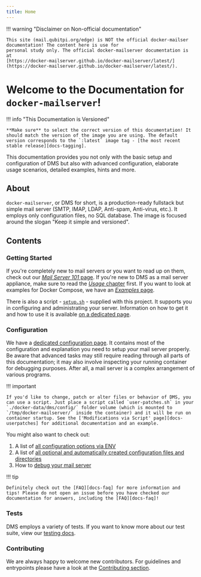 ```yaml
---
title: Home
---
```


!!! warning "Disclaimer on Non-official documentation"

    This site (mail.qubitpi.org/edge) is NOT the official docker-mailser documentation! The content here is use for
    personal study only. The official docker-mailserver documentation is at
    [https://docker-mailserver.github.io/docker-mailserver/latest/](https://docker-mailserver.github.io/docker-mailserver/latest/).

# Welcome to the Documentation for `docker-mailserver`!

!!! info "This Documentation is Versioned"

    **Make sure** to select the correct version of this documentation! It should match the version of the image you are using. The default version corresponds to the `:latest` image tag - [the most recent stable release][docs-tagging].

This documentation provides you not only with the basic setup and configuration of DMS but also with advanced configuration, elaborate usage scenarios, detailed examples, hints and more.

[docs-tagging]: ./usage.md#tagging-convention

## About

`docker-mailserver`, or DMS for short, is a production-ready fullstack but simple mail server (SMTP, IMAP, LDAP, Anti-spam, Anti-virus, etc.). It employs only configuration files, no SQL database. The image is focused around the slogan "Keep it simple and versioned".

## Contents

### Getting Started

If you're completely new to mail servers or you want to read up on them, check out our [_Mail Server 101_ page][docs-introduction]. If you're new to DMS as a mail server appliance, make sure to read the [_Usage_ chapter][docs-usage] first. If you want to look at examples for Docker Compose, we have an [_Examples_ page][docs-examples].

There is also a script - [`setup.sh`][github-file-setupsh] - supplied with this project. It supports you in configuring and administrating your server. Information on how to get it and how to use it is available [on a dedicated page][docs-setupsh].

[docs-introduction]: ./introduction.md
[docs-usage]: ./usage.md
[docs-examples]: ./examples/tutorials/basic-installation.md
[github-file-setupsh]: https://github.com/docker-mailserver/docker-mailserver/blob/master/setup.sh
[docs-setupsh]: ./config/setup.sh/

### Configuration

We have a [dedicated configuration page][docs-environment]. It contains most of the configuration and explanation you need to setup _your_ mail server properly. Be aware that advanced tasks may still require reading through all parts of this documentation; it may also involve inspecting your running container for debugging purposes. After all, a mail server is a complex arrangement of various programs.

!!! important

    If you'd like to change, patch or alter files or behavior of DMS, you can use a script. Just place a script called `user-patches.sh` in your `./docker-data/dms/config/` folder volume (which is mounted to `/tmp/docker-mailserver/` inside the container) and it will be run on container startup. See the ['Modifications via Script' page][docs-userpatches] for additional documentation and an example.

You might also want to check out:

1. A list of [all configuration options via ENV][docs-environment]
2. A list of [all optional and automatically created configuration files and directories][docs-optionalconfig]
3. How to [debug your mail server][docs-debugging]

!!! tip

    Definitely check out the [FAQ][docs-faq] for more information and tips! Please do not open an issue before you have checked our documentation for answers, including the [FAQ][docs-faq]!

[docs-environment]: ./config/environment.md
[docs-userpatches]: ./faq.md#how-to-adjust-settings-with-the-user-patchessh-script
[docs-setupsh]: ./config/setup.sh.md
[docs-optionalconfig]: ./config/advanced/optional-config.md
[docs-faq]: ./faq.md
[docs-debugging]: ./config/debugging.md

### Tests

DMS employs a variety of tests. If you want to know more about our test suite, view our [testing docs][docs-tests].

[docs-tests]: ./contributing/tests.md

### Contributing

We are always happy to welcome new contributors. For guidelines and entrypoints please have a look at the [Contributing section][docs-contributing].

[docs-contributing]: ./contributing/issues-and-pull-requests.md
